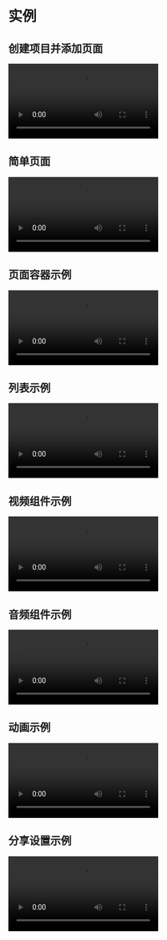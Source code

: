 # 实例

## 创建项目并添加页面

<p>
  <video controls name="media" style="max-width: 100%">
    <source src="https://imagecdn.ymm56.com/ymmfile/explore-biz/ymm_1525854126908.mp4" type="video/mp4">
  </video>
</p>

## 简单页面

<p>
  <video controls name="media" style="max-width: 100%">
    <source src="https://imagecdn.ymm56.com/ymmfile/explore-biz/ymm_1526292130421.mp4" type="video/mp4">
  </video>
</p>

## 页面容器示例

<p>
  <video controls name="media" style="max-width: 100%">
    <source src="https://imagecdn.ymm56.com/ymmfile/explore-biz/ymm_1526282241959.mp4" type="video/mp4">
  </video>
</p>

## 列表示例

<p>
  <video controls name="media" style="max-width: 100%">
    <source src="https://imagecdn.ymm56.com/ymmfile/explore-biz/ymm_1526287651708.mp4" type="video/mp4">
  </video>
</p>

## 视频组件示例

<p>
  <video controls name="media" style="max-width: 100%">
    <source src="https://imagecdn.ymm56.com/ymmfile/explore-biz/ymm_1526293317707.mp4" type="video/mp4">
  </video>
</p>

## 音频组件示例

<p>
  <video controls name="media" style="max-width: 100%">
    <source src="https://imagecdn.ymm56.com/ymmfile/explore-biz/ymm_1526294330040.mp4" type="video/mp4">
  </video>
</p>

## 动画示例

<p>
  <video controls name="media" style="max-width: 100%">
    <source src="https://imagecdn.ymm56.com/ymmfile/explore-biz/ymm_1526032817294.mp4" type="video/mp4">
  </video>
</p>

## 分享设置示例

<p>
  <video controls name="media" style="max-width: 100%">
    <source src="https://imagecdn.ymm56.com/ymmfile/explore-biz/ymm_1526289299433.mp4" type="video/mp4">
  </video>
</p>
